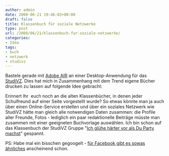```yaml
---
author: admin
date: 2008-06-21 19:46:03+00:00
draft: false
title: Klassenbuch für soziale Netzwerke
type: post
url: /2008/06/21/klassenbuch-fur-soziale-netzwerke/
categories:
- Idea
tags:
- buch
- netzwerk
- studivz
---
```


Bastele gerade mit [Adobe AIR](http://www.adobe.com/products/air/) an einer Desktop-Anwendung für das [StudiVZ](http://www.studivz.net). Dies hat mich in Zusammenhang mit dem Trend eigene Bücher drucken zu lassen auf folgende Idee gebracht:

Erinnert Ihr  euch noch an die alten Klassenbücher, in denen jeder Schulfreund auf einer Seite vorgestellt wurde? So etwas könnte man ja auch über einen Online-Service erstellen und über ein soziales Netzwerk wie StudiVZ hätte man gleich alle notwendigen Daten zusammen: die Profile aller Freunde, Fotos - lediglich ein paar redaktionelle Beiträge müsste man zusammen mit einer geeigneten Buchvorlage auswählen. Ich bin schon auf das Klassenbuch der StudiVZ Gruppe "[Ich glühe härter vor als Du Party machst](http://www.studivz.net/Groups/Overview/c36d98fe681d4d33)" gespannt.

PS: Habe mal ein bisschen gegoogelt - [für Facebook gibt es sowas ähnliches](http://www.techcrunch.com/2008/04/15/build-a-book-on-facebook-with-blurb/) anscheinend schon.
